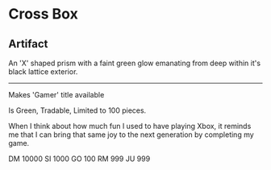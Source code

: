 # Cross Box

## Artifact

An 'X' shaped prism with a faint green glow emanating from deep within it's black lattice exterior. 

---

Makes 'Gamer' title available

Is Green, Tradable, Limited to 100 pieces.

When I think about how much fun I used to have playing Xbox, it reminds me that I can bring that same joy to the next generation by completing my game.

DM 10000
SI 1000
GO 100
RM 999
JU 999